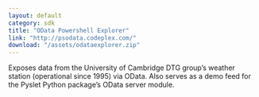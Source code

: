 ```yaml
---
layout: default
category: sdk
title: "OData Powershell Explorer"
link: "http://psodata.codeplex.com/"
download: "/assets/odataexplorer.zip"
---
```

Exposes data from the University of Cambridge DTG group’s weather station (operational since 1995) via OData. Also serves as a demo feed for the Pyslet Python package’s OData server module.
